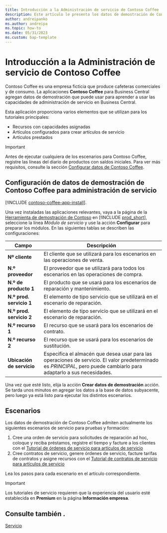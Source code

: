 ```yaml
---
title: Introducción a la Administración de servicio de Contoso Coffee
description: Este artículo le presenta los datos de demostración de Consoso Coffee para gestión de servicio.
author: andreipanko
ms.author: andreipa
ms.topic: how-to
ms.date: 05/31/2023
ms.custom: bap-template
---
```


# Introducción a la Administración de servicio de Contoso Coffee

Contoso Coffee es una empresa ficticia que produce cafeteras comerciales y de consumo. La aplicaciones **Contoso Coffee** para Business Central agregan datos de demostración que puede usar para aprender a usar las capacidades de administración de servicio en Business Central.

Esta aplicación proporciona varios elementos que se utilizan para los tutoriales principales:

- Recursos con capacidades asignadas
- Artículos configurados para crear artículos de servicio
- Artículos prestados

> [!IMPORTANT]
> Antes de ejecutar cualquiera de los escenarios para Contoso Coffee, registre las líneas del diario de productos con saldos iniciales. Para ver más requisitos, consulte la sección [Configurar datos de Contoso Coffee](#set-up-contoso-coffee-service-management-data).
>
> 
## Configuración de datos de demostración de Contoso Coffee para administración de servicio

[!INCLUDE [contoso-coffee-app-install](../contoso-coffee-app-install.md)].

Una vez instaladas las aplicaciones relevantes, vaya a la página de la [Herramienta de demostración de Contoso](https://businesscentral.dynamics.com/?page=5194) en [!INCLUDE [prod_short](../../includes/prod_short.md)], seleccione la línea *Módulo de servicio* y use la acción **Configurar** para preparar los módulos. En las siguientes tablas se describen las configuraciones:  

|Campo  |Descripción  |
|---------|---------|
|**Nº cliente**  |El cliente que se utilizará para los escenarios en las operaciones de venta.|
|**N.º proveedor**  |El proveedor que se utilizará para todos los escenarios en las operaciones de compra.|
|**N.º de producto 1**  |El producto que se usará para los escenarios de reparación y mantenimiento.|
|**N.º prod. servicio 1**  |El elemento de tipo servicio que se utilizará en el escenario de reparación.|
|**N.º prod. servicio 2**  |El elemento de tipo servicio que se utilizará en el escenario de reparación.|
|**N.º recurso 1**  |El recurso que se usará para los escenarios de contrato.|
|**N.º recurso 2**  |El recurso que se usará para los escenarios de sustitución.|
|**Ubicación de servicio** |Especifica el almacén que desea usar para las operaciones de servicio. El valor predeterminado es *PRINCIPAL*, pero puede cambiarlo para adaptarlo a sus necesidades.|


Una vez que esté listo, elija la acción **Crear datos de demostración** acción. Se tarda unos minutos en agregar los datos a la base de datos subyacente, pero luego ya está listo para ejecutar los distintos escenarios.  

## Escenarios

Los datos de demostración de Contoso Coffee admiten actualmente los siguientes escenarios de servicio para pruebas y formación:

1. Cree una orden de servicio para solicitudes de reparación ad hoc, coloque y reciba préstamos, registre el tiempo y facture a los clientes con el [Tutorial de órdenes de servicio para artículos de servicio](service-basic-flow-order.md)
2. Cree contratos de servicio, genere órdenes de servicio, facture tarifas de contratos y asigne recursos con el [Tutorial de contratos de servicio para artículos de servicio](service-contract-flow.md)

Lea los pasos para cada escenario en el artículo correspondiente.  

> [!IMPORTANT]
> Los tutoriales de servicio requieren que la experiencia del usuario esté establecida en **Premium** en la página **Información empresa**.


## Consulte también .

[Servicio](../../service-service.md)
